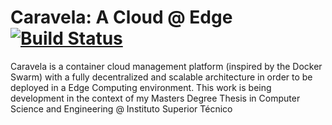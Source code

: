 # Caravela: A Cloud @ Edge [![Build Status](https://travis-ci.com/Strabox/CARAVELA-A-Cloud-at-Edge.svg?token=8iyx88Q98Rgp5aaUbkKN&branch=master)](https://travis-ci.com/Strabox/CARAVELA-A-Cloud-at-Edge)

Caravela is a container cloud management platform (inspired by the Docker Swarm) with a fully decentralized and scalable
architecture in order to be deployed in a Edge Computing environment. This work is being development in the context
of my Masters Degree Thesis in Computer Science and Engineering @ Instituto Superior Técnico


